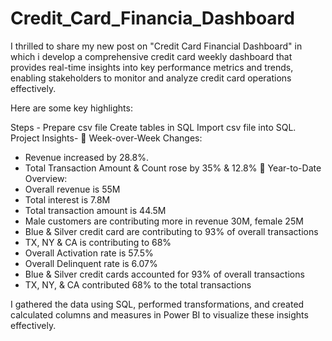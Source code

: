 # Credit_Card_Financia_Dashboard
I thrilled to share my new post on "Credit Card Financial Dashboard" in which i develop a comprehensive credit card weekly dashboard that provides real-time insights into key performance metrics and trends, enabling stakeholders to monitor and analyze credit card operations effectively.

Here are some key highlights:

Steps -
Prepare csv file
Create tables in SQL
Import csv file into SQL.
Project Insights- 
🔹 Week-over-Week Changes:
- Revenue increased by 28.8%. 
- Total Transaction Amount & Count rose by 35% & 12.8%
🔹 Year-to-Date Overview:
- Overall revenue is 55M 
- Total interest is 7.8M 
- Total transaction amount is 44.5M 
- Male customers are contributing more in revenue 30M, female 25M 
- Blue & Silver credit card are contributing to 93% of overall transactions 
- TX, NY & CA is contributing to 68%
- Overall Activation rate is 57.5%
- Overall Delinquent rate is 6.07%
- Blue & Silver credit cards accounted for 93% of overall transactions
- TX, NY, & CA contributed 68% to the total transactions

I gathered the data using SQL, performed transformations, and created calculated columns and measures in Power BI to visualize these insights effectively.

